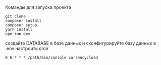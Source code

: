 Команды для запуска проекта
~~~
git clone 
composer install
composer setup
yarn install
npm run dev
~~~
создайте DATABASE в базе данных и сконфигурируйте базу данных в .env
настроить cron
~~~
0 6 * * * /path/bin/console currency:load
~~~
